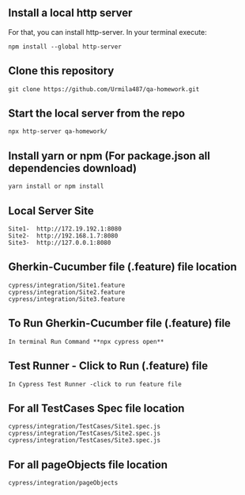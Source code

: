 
## Install a local http server 
For that, you can install http-server. In your terminal execute:
```
npm install --global http-server
```
## Clone this repository
```
git clone https://github.com/Urmila487/qa-homework.git
```
## Start the local server from the repo
```
npx http-server qa-homework/
```
## Install yarn or npm (For package.json all dependencies download)
```
yarn install or npm install
```

## Local Server Site
```
Site1-  http://172.19.192.1:8080
Site2-  http://192.168.1.7:8080
Site3-  http://127.0.0.1:8080
```

## Gherkin-Cucumber file (.feature) file location
```
cypress/integration/Site1.feature
cypress/integration/Site2.feature
cypress/integration/Site3.feature

```

## To Run Gherkin-Cucumber file (.feature) file
```
In terminal Run Command **npx cypress open**

```
## Test Runner - Click to Run (.feature) file
```
In Cypress Test Runner -click to run feature file

```
## For all TestCases Spec file location
```
cypress/integration/TestCases/Site1.spec.js
cypress/integration/TestCases/Site2.spec.js
cypress/integration/TestCases/Site3.spec.js

```

## For all pageObjects file location
```
cypress/integration/pageObjects

```




